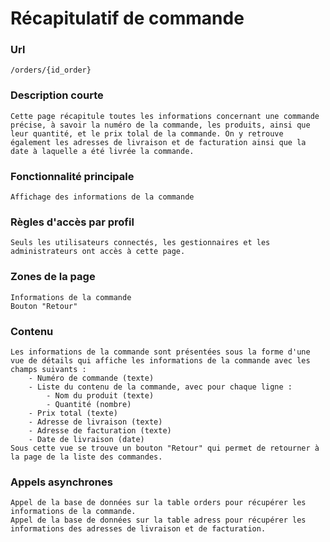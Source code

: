 # Récapitulatif de commande

### Url
    /orders/{id_order}

### Description courte
    Cette page récapitule toutes les informations concernant une commande précise, à savoir la numéro de la commande, les produits, ainsi que leur quantité, et le prix tolal de la commande. On y retrouve également les adresses de livraison et de facturation ainsi que la date à laquelle a été livrée la commande.

### Fonctionnalité principale
    Affichage des informations de la commande

### Règles d'accès par profil
    Seuls les utilisateurs connectés, les gestionnaires et les administrateurs ont accès à cette page.

### Zones de la page
    Informations de la commande
    Bouton "Retour"

### Contenu
    Les informations de la commande sont présentées sous la forme d'une vue de détails qui affiche les informations de la commande avec les champs suivants :
        - Numéro de commande (texte)
        - Liste du contenu de la commande, avec pour chaque ligne :
            - Nom du produit (texte)
            - Quantité (nombre)
        - Prix total (texte)
        - Adresse de livraison (texte)
        - Adresse de facturation (texte)
        - Date de livraison (date)
    Sous cette vue se trouve un bouton "Retour" qui permet de retourner à la page de la liste des commandes.

### Appels asynchrones
    Appel de la base de données sur la table orders pour récupérer les informations de la commande.
    Appel de la base de données sur la table adress pour récupérer les informations des adresses de livraison et de facturation.